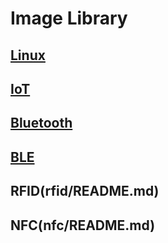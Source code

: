 # Image Library

## [Linux](linux/README.md)

## [IoT](iot/README.md)

## [Bluetooth ](bluetooth/README.md)
## [BLE](ble/README.md)

## RFID(rfid/README.md)
## NFC(nfc/README.md)

